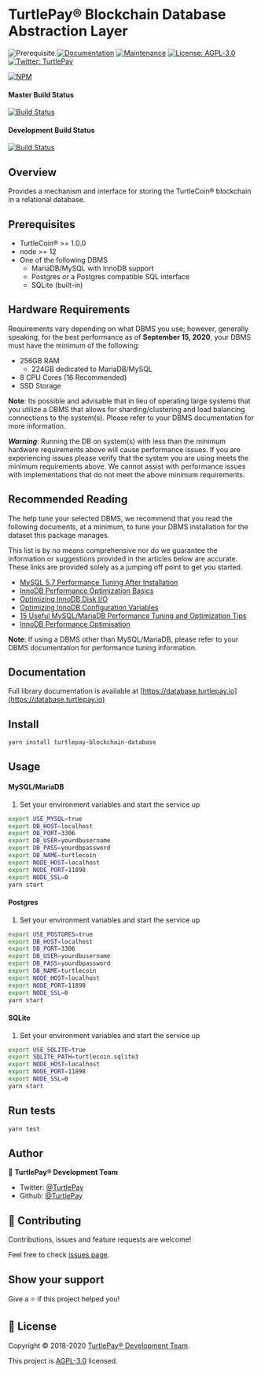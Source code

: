 # TurtlePay® Blockchain Database Abstraction Layer

![Prerequisite](https://img.shields.io/badge/node-%3E%3D12-blue.svg) [![Documentation](https://img.shields.io/badge/documentation-yes-brightgreen.svg)](https://github.com/TurtlePay/blockchain-database#readme) [![Maintenance](https://img.shields.io/badge/Maintained%3F-yes-green.svg)](https://github.com/TurtlePay/blockchain-database/graphs/commit-activity) [![License: AGPL-3.0](https://img.shields.io/badge/License-AGPL--3.0-yellow.svg)](https://github.com/TurtlePay/blockchain-database/blob/master/LICENSE) [![Twitter: TurtlePay](https://img.shields.io/twitter/follow/TurtlePay.svg?style=social)](https://twitter.com/TurtlePay)

[![NPM](https://nodeico.herokuapp.com/@turtlepay/database.svg)](https://npmjs.com/package/@turtlepay/database)

#### Master Build Status
[![Build Status](https://github.com/turtlepay/blockchain-database/workflows/CI%20Build%20Tests/badge.svg?branch=master)](https://github.com/turtlepay/blockchain-database/actions)

#### Development Build Status
[![Build Status](https://github.com/turtlepay/blockchain-database/workflows/CI%20Build%20Tests/badge.svg?branch=development)](https://github.com/turtlepay/blockchain-database/actions)

## Overview

Provides a mechanism and interface for storing the TurtleCoin® blockchain in a relational database.

## Prerequisites

- TurtleCoin® >= 1.0.0
- node >= 12
- One of the following DBMS
    - MariaDB/MySQL with InnoDB support
    - Postgres *or* a Postgres compatible SQL interface
    - SQLite (built-in)

## Hardware Requirements

Requirements vary depending on what DBMS you use; however, generally speaking, for the best performance as of **September 15, 2020**, your DBMS must have the minimum of the following:

* 256GB RAM
  * 224GB dedicated to MariaDB/MySQL
* 8 CPU Cores (16 Recommended)
* SSD Storage

**Note**: Its possible and advisable that in lieu of operating large systems that you utilize a DBMS that allows for sharding/clustering and load balancing connections to the system(s). Please refer to your DBMS documentation for more information.

***Warning***: Running the DB on system(s) with less than the minimum hardware requirements above will cause performance issues. If you are experiencing issues please verify that the system you are using meets the minimum requirements above. We cannot assist with performance issues with implementations that do not meet the above minimum requirements.

## Recommended Reading

The help tune your selected DBMS, we recommend that you read the following documents, at a minimum, to tune your DBMS installation for the dataset this package manages.

This list is by no means comprehensive nor do we guarantee the information or suggestions provided in the articles below are accurate. These links are provided solely as a jumping off point to get you started.

* [MySQL 5.7 Performance Tuning After Installation](https://www.percona.com/blog/2016/10/12/mysql-5-7-performance-tuning-immediately-after-installation/)
* [InnoDB Performance Optimization Basics](https://www.percona.com/blog/2013/09/20/innodb-performance-optimization-basics-updated/)
* [Optimizing InnoDB Disk I/O](https://dev.mysql.com/doc/refman/8.0/en/optimizing-innodb-diskio.html)
* [Optimizing InnoDB Configuration Variables](https://dev.mysql.com/doc/refman/8.0/en/optimizing-innodb-configuration-variables.html)
* [15 Useful MySQL/MariaDB Performance Tuning and Optimization Tips](https://www.tecmint.com/mysql-mariadb-performance-tuning-and-optimization/)
* [InnoDB Performance Optimisation](https://www.slideshare.net/MyDBOPS/innodb-performance-optimisation)

**Note**: If using a DBMS other than MySQL/MariaDB, please refer to your DBMS documentation for performance tuning information.

## Documentation

Full library documentation is available at [https://database.turtlepay.io](https://database.turtlepay.io)

## Install

```sh
yarn install turtlepay-blockchain-database
```

## Usage

#### MySQL/MariaDB

1) Set your environment variables and start the service up

```sh
export USE_MYSQL=true
export DB_HOST=localhost
export DB_PORT=3306
export DB_USER=yourdbusername
export DB_PASS=yourdbpassword
export DB_NAME=turtlecoin
export NODE_HOST=localhost
export NODE_PORT=11898
export NODE_SSL=0
yarn start
```

#### Postgres

1) Set your environment variables and start the service up

```sh
export USE_POSTGRES=true
export DB_HOST=localhost
export DB_PORT=3306
export DB_USER=yourdbusername
export DB_PASS=yourdbpassword
export DB_NAME=turtlecoin
export NODE_HOST=localhost
export NODE_PORT=11898
export NODE_SSL=0
yarn start
```

#### SQLite

1) Set your environment variables and start the service up

```sh
export USE_SQLITE=true
export SQLITE_PATH=turtlecoin.sqlite3
export NODE_HOST=localhost
export NODE_PORT=11898
export NODE_SSL=0
yarn start
```

## Run tests

```sh
yarn test
```

## Author

👤 **TurtlePay® Development Team**

* Twitter: [@TurtlePay](https://twitter.com/TurtlePay)
* Github: [@TurtlePay](https://github.com/TurtlePay)

## 🤝 Contributing

Contributions, issues and feature requests are welcome!

Feel free to check [issues page](https://github.com/TurtlePay/blockchain-database/issues).

## Show your support

Give a ⭐️ if this project helped you!


## 📝 License

Copyright © 2018-2020 [TurtlePay® Development Team](https://github.com/TurtlePay).

This project is [AGPL-3.0](https://github.com/TurtlePay/blockchain-database/blob/master/LICENSE) licensed.
